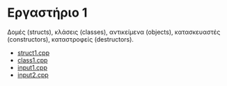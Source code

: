 # Εργαστήριο 1

Δομές (structs), κλάσεις (classes), αντικείμενα (objects), κατασκευαστές (constructors), καταστροφείς (destructors).

* [struct1.cpp](./struct1.cpp)
* [class1.cpp](./class1.cpp)
* [input1.cpp](./input1.cpp)
* [input2.cpp](./input2.cpp)